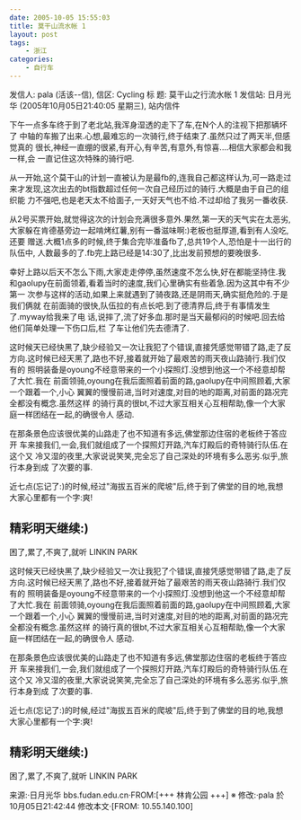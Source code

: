 ```yaml
---
date: 2005-10-05 15:55:03
title: 莫干山流水帐 1
layout: post
tags:
    - 浙江
categories:
    - 自行车
---
```

发信人: pala (活该--信), 信区: Cycling
标  题: 莫干山之行流水帐 1
发信站: 日月光华 (2005年10月05日21:40:05 星期三), 站内信件

下午一点多车终于到了老北站,我浑身湿透的走下了车,在N个人的注视下把那辆坏了
中轴的车搬了出来.心想,最难忘的一次骑行,终于结束了.虽然只过了两天半,但感觉真的
很长,神经一直绷的很紧,有开心,有辛苦,有意外,有惊喜....相信大家都会和我一样,会
一直记住这次特殊的骑行吧.

从一开始,这个莫干山的计划一直被认为是最fb的,连我自己都这样认为,可一路走过
来才发现,这次出去的bt指数超过任何一次自己经历过的骑行.大概是由于自己的组织能
力不强吧,也是老天太不给面子,一天好天气也不给.不过却给了我另一番收获.

从2号买票开始,就觉得这次的计划会充满很多意外.果然,第一天的天气实在太恶劣,
大家躲在肯德基旁边一起啃烤红薯,别有一番滋味啊:)老板也挺厚道,看到有人没吃,还要
赠送.大概1点多的时候,终于集合完毕准备fb了,总共19个人,恐怕是十一出行的队伍中,
人数最多的了.fb完上路已经是14:30了,比出发前预想的要晚很多.

幸好上路以后天不怎么下雨,大家走走停停,虽然速度不怎么快,好在都能坚持住.我
和gaolupy在前面领着,看着当时的速度,我们心里确实有些着急.因为这其中有不少第一
次参与这样的活动,如果上来就遇到了骑夜路,还是阴雨天,确实挺危险的.于是我们俩就
在前面骑的很快,队伍拉的有点长吧.到了德清界后,终于有事情发生了.myway给我来了电
话,说摔了,流了好多血.那时是当天最郁闷的时候吧.回去给他们简单处理一下伤口后,栏
了车让他们先去德清了.

这时候天已经快黑了,缺少经验又一次让我犯了个错误,直接凭感觉带错了路,走了反
方向.这时候已经天黑了,路也不好,接着就开始了最艰苦的雨天夜山路骑行.我们仅有的
照明装备是oyoung不经意带来的一个小探照灯.没想到他这一个不经意却帮了大忙.我在
前面领骑,oyoung在我后面照着前面的路,gaolupy在中间照顾着,大家一个跟着一个,小心
翼翼的慢慢前进,当时对速度,对目的地的距离,对前面的路况完全都没有概念.虽然这样
的骑行真的很bt,不过大家互相关心互相帮助,像一个大家庭一样团结在一起,的确很令人
感动.

在那条景色应该很优美的山路走了也不知道有多远,佛堂那边住宿的老板终于答应开
车来接我们,一会,我们就组成了一个探照灯开路,汽车灯殿后的奇特骑行队伍.在这个又
冷又湿的夜里,大家说说笑笑,完全忘了自己深处的环境有多么恶劣.似乎,旅行本身到成
了次要的事.

近七点(忘记了:)的时候,经过"海拔五百米的爬坡"后,终于到了佛堂的目的地,我想
大家心里都有一个字:爽!

精彩明天继续:)
--
困了,累了,不爽了,就听     LINKIN PARK

这时候天已经快黑了,缺少经验又一次让我犯了个错误,直接凭感觉带错了路,走了反
方向.这时候已经天黑了,路也不好,接着就开始了最艰苦的雨天夜山路骑行.我们仅有的
照明装备是oyoung不经意带来的一个小探照灯.没想到他这一个不经意却帮了大忙.我在
前面领骑,oyoung在我后面照着前面的路,gaolupy在中间照顾着,大家一个跟着一个,小心
翼翼的慢慢前进,当时对速度,对目的地的距离,对前面的路况完全都没有概念.虽然这样
的骑行真的很bt,不过大家互相关心互相帮助,像一个大家庭一样团结在一起,的确很令人
感动.

在那条景色应该很优美的山路走了也不知道有多远,佛堂那边住宿的老板终于答应开
车来接我们,一会,我们就组成了一个探照灯开路,汽车灯殿后的奇特骑行队伍.在这个又
冷又湿的夜里,大家说说笑笑,完全忘了自己深处的环境有多么恶劣.似乎,旅行本身到成
了次要的事.

近七点(忘记了:)的时候,经过"海拔五百米的爬坡"后,终于到了佛堂的目的地,我想
大家心里都有一个字:爽!

精彩明天继续:)
--
困了,累了,不爽了,就听     LINKIN PARK

来源:·日月光华 bbs.fudan.edu.cn·FROM:[+++ 林肯公园 +++]
※ 修改:·pala 於 10月05日21:42:44 修改本文·[FROM: 10.55.140.100] 
